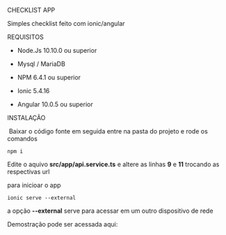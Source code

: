 CHECKLIST APP

Simples checklist feito com ionic/angular

REQUISITOS

- Node.Js 10.10.0 ou superior

- Mysql / MariaDB 

- NPM  6.4.1 ou superior

- Ionic 5.4.16

- Angular 10.0.5 ou superior

  



INSTALAÇÃO

​	Baixar o código fonte em seguida entre na pasta do projeto e rode os comandos

```shell
npm i
```

Edite o aquivo **src/app/api.service.ts** e altere as linhas **9** e **11** trocando as respectivas url

para inicioar o app

```shell
ionic serve --external
```

a opção **--external** serve para acessar em um outro dispositivo de rede 



Demostração pode ser acessada aqui:

